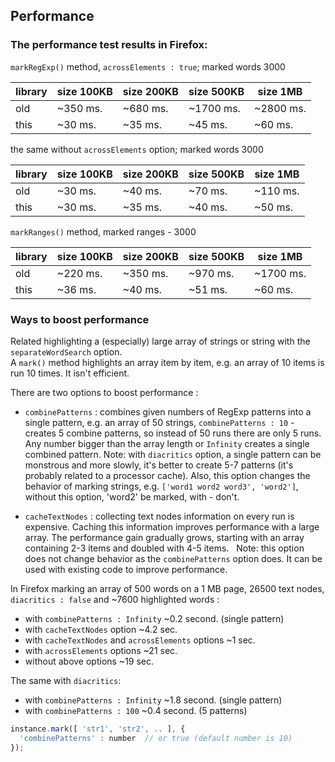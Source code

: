 ## Performance

### The performance test results in Firefox:
`markRegExp()` method, `acrossElements : true`; marked words 3000

|    library     |  size 100KB  |   size 200KB  |   size 500KB  |   size 1MB    |
|----------------|--------------|---------------|---------------|---------------|
|  old           |   ~350 ms.   |     ~680 ms.  |   ~1700 ms.   |   ~2800 ms.   |
|  this          |    ~30 ms.   |      ~35 ms.  |     ~45 ms.   |     ~60 ms.   |

the same without `acrossElements` option; marked words 3000

|    library     |  size 100KB  |   size 200KB  |   size 500KB  |   size 1MB    |
|----------------|--------------|---------------|---------------|---------------|
|  old           |   ~30 ms.    |     ~40 ms.   |    ~70 ms.    |    ~110 ms.   |
|  this          |   ~30 ms.    |     ~35 ms.   |    ~40 ms.    |     ~50 ms.   |

`markRanges()` method, marked ranges - 3000

|    library     |  size 100KB  |   size 200KB  |   size 500KB  |   size 1MB    |
|----------------|--------------|---------------|---------------|---------------|
|  old           |   ~220 ms.   |     ~350 ms.  |       ~970 ms.|   ~1700 ms.   |
|  this          |   ~36 ms.    |     ~40 ms.   |       ~51 ms. |     ~60 ms.   |

### Ways to boost performance
Related highlighting a (especially) large array of strings or string with the `separateWordSearch` option.  
A `mark()` method highlights an array item by item, e.g. an array of 10 items is run 10 times. It isn't efficient.

There are two options to boost performance :
* `combinePatterns` : combines given numbers of RegExp patterns into a single pattern, e.g. an array of 50 strings, `combinePatterns : 10` - creates 5 combine patterns, so instead of 50 runs there are only 5 runs. Any number bigger than the array length or `Infinity` creates a single combined pattern.
  Note: with `diacritics` option, a single pattern can be monstrous and more slowly, it's better to create 5-7 patterns (it's probably related to a processor cache).
  Also, this option changes the behavior of marking strings, e.g. `['word1 word2 word3', 'word2']`, without this option, 'word2' be marked, with - don't.

* `cacheTextNodes` : collecting text nodes information on every run is expensive. Caching this information improves performance with a large array.
  The performance gain gradually grows, starting with an array containing 2-3 items and doubled with 4-5 items.
  Note: this option does not change behavior as the `combinePatterns` option does. It can be used with existing code to improve performance.
  
In Firefox marking an array of 500 words on a 1 MB page, 26500 text nodes, `diacritics : false` and ~7600 highlighted words :
- with `combinePatterns : Infinity` ~0.2 second. (single pattern)
- with `cacheTextNodes` option ~4.2 sec.
- with `cacheTextNodes` and `acrossElements` options ~1 sec.
- with `acrossElements` options ~21 sec.
- without above options ~19 sec.

The same with `diacritics`:
- with `combinePatterns : Infinity` ~1.8 second. (single pattern)
- with `combinePatterns : 100` ~0.4 second. (5 patterns)

``` js
instance.mark([ 'str1', 'str2', .. ], {
  'combinePatterns' : number  // or true (default number is 10)
});
```